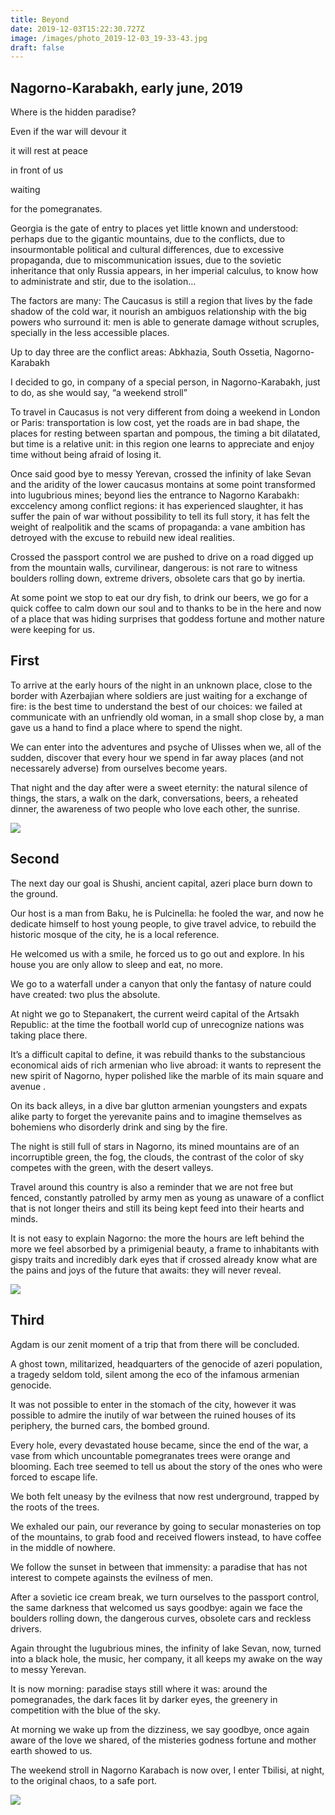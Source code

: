```yaml
---
title: Beyond
date: 2019-12-03T15:22:30.727Z
image: /images/photo_2019-12-03_19-33-43.jpg
draft: false
---
```

## Nagorno-Karabakh, early june, 2019

Where is the hidden paradise?

Even if the war will devour it

it will rest at peace

in front of us

waiting

for the pomegranates.

Georgia is the gate of entry to places yet little known and understood: perhaps due to the gigantic mountains, due to the conflicts, due to insourmontable political and cultural differences, due to excessive propaganda, due to miscommunication issues, due to the sovietic inheritance that only Russia appears, in her imperial calculus, to know how to administrate and stir, due to the isolation…

The factors are many: The Caucasus is still a region that lives by the fade shadow of the cold war, it nourish an ambiguos relationship with the big powers who surround it: men is able to generate damage without scruples, specially in the less accessible places.

Up to day three are the conflict areas: Abkhazia, South Ossetia, Nagorno-Karabakh

I decided to go, in company of a special person, in Nagorno-Karabakh, just to do, as she would say, “a weekend stroll”

<!-- excerpt -->

To travel in Caucasus is not very different from doing a weekend in London or Paris: transportation is low cost, yet the roads are in bad shape, the places for resting between spartan and pompous, the timing a bit dilatated, but time is a relative unit: in this region one learns to appreciate and enjoy time without being afraid of losing it.

Once said good bye to messy Yerevan, crossed the infinity of lake Sevan and the aridity of the lower caucasus montains at some point transformed into lugubrious mines; beyond lies the entrance to Nagorno Karabakh: exccelency among conflict regions: it has experienced slaughter, it has suffer the pain of war without possibility to tell its full story, it has felt the weight of realpolitik and the scams of propaganda: a vane ambition has detroyed with the excuse to rebuild new ideal realities.

Crossed the passport control we are pushed to drive on a road digged up from the mountain walls, curvilinear, dangerous: is not rare to witness boulders rolling down, extreme drivers, obsolete cars that go by inertia.

At some point we stop to eat our dry fish, to drink our beers, we go for a quick coffee to calm down our soul and to thanks to be in the here and now of a place that was hiding surprises that goddess fortune and mother nature were keeping for us.

## First

To arrive at the early hours of the night in an unknown place, close to the border with Azerbajian where soldiers are just waiting for a exchange of fire: is the best time to understand the best of our choices: we failed at communicate with an unfriendly old woman, in a small shop close by, a man gave us a hand to find a place where to spend the night.

We can enter into the adventures and psyche of Ulisses when we, all of the sudden, discover that every hour we spend in far away places (and not necessarely adverse) from ourselves become years.

That night and the day after were a sweet eternity: the natural silence of things, the stars, a walk on the dark, conversations, beers, a reheated dinner, the awareness of two people who love each other, the sunrise.

![](/images/photo_2019-12-03_19-34-35.jpg)

## 

## Second

The next day our goal is Shushi, ancient capital, azeri place burn down to the ground. 

Our host is a man from Baku, he is Pulcinella: he fooled the war, and now he dedicate himself to host young people, to give travel advice, to rebuild the historic mosque of the city, he is a local reference.

He welcomed us with a smile, he forced us to go out and explore. In his house you are only allow to sleep and eat, no more.

We go to a waterfall under a canyon that only the fantasy of nature could have created: two plus the absolute.

At night we go to Stepanakert, the current weird capital of the Artsakh Republic: at the time the football world cup of unrecognize nations was taking place there.

It’s a difficult capital to define, it was rebuild thanks to the substancious economical aids of rich armenian who live abroad: it wants to represent the new spirit of Nagorno, hyper polished like the marble of its main square and avenue
.

On its back alleys, in a dive bar glutton armenian youngsters and expats alike party to forget the yerevanite pains and to imagine themselves as bohemiens who disorderly drink and sing by the fire.

The night is still full of stars in Nagorno, its mined mountains are of an incorruptible green, the fog, the clouds, the contrast of the color of sky competes with the green, with the desert valleys.

Travel around this country is also a reminder that we are not free but fenced, constantly patrolled by army men as young as unaware of a conflict that is not longer theirs and still its being kept feed into their hearts and minds.

It is not easy to explain Nagorno: the more the hours are left behind the more we feel absorbed by a primigenial beauty, a frame to inhabitants with gispy traits and incredibly dark eyes that if crossed already know what are the pains and joys of the future that awaits: they will never reveal.

![](/images/photo_2019-12-03_19-36-45.jpg)

## Third

Agdam is our zenit moment of a trip that from there will be concluded. 

A ghost town, militarized, headquarters of the genocide of azeri population, a tragedy seldom told, silent among the eco of the infamous armenian genocide.

It was not possible to enter in the stomach of the city, however it was possible to admire the inutily of war between the ruined houses of its periphery, the burned cars, the bombed ground.

Every hole, every devastated house became, since the end of the war, a vase from which uncountable pomegranates trees were orange and blooming. Each tree seemed to tell us about the story of the ones who were forced to escape life.

We both felt uneasy by the evilness that now rest underground, trapped by the roots of the trees.

We exhaled our pain, our reverance by going to secular monasteries on top of the mountains, to grab food and received flowers instead, to have coffee in the middle of nowhere.

We follow the sunset in between that immensity: a paradise that has not interest to compete againsts the evilness of men.

After a sovietic ice cream break, we turn ourselves to the passport control, the same darkness that welcomed us says goodbye: again we face the boulders rolling down, the dangerous curves, obsolete cars and reckless drivers.

Again throught the lugubrious mines, the infinity of lake Sevan, now, turned into a black hole, the music, her company, it all keeps my awake on the way to messy Yerevan.

It is now morning: paradise stays still where it was: around the pomegranades, the dark faces lit by darker eyes, the greenery in competition with the blue of the sky.

At morning we wake up from the dizziness, we say goodbye, once again aware of the love we shared, of the misteries godness fortune and mother earth showed to us.

The weekend stroll in Nagorno Karabach is now over, I enter Tbilisi, at night, to the original chaos, to a safe port.

![](/images/photo_2019-12-03_19-37-31.jpg)
